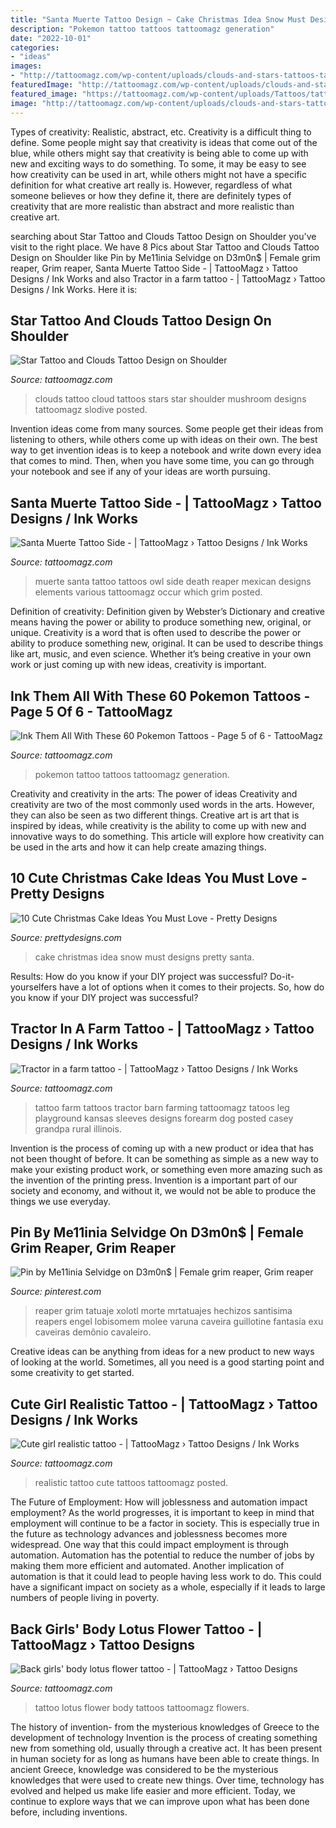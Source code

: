 ```yaml
---
title: "Santa Muerte Tattoo Design ~ Cake Christmas Idea Snow Must Designs Pretty Santa"
description: "Pokemon tattoo tattoos tattoomagz generation"
date: "2022-10-01"
categories:
- "ideas"
images:
- "http://tattoomagz.com/wp-content/uploads/clouds-and-stars-tattoos-tattoo-clouds-lilzeu-tattoo-de-18301.jpg"
featuredImage: "http://tattoomagz.com/wp-content/uploads/clouds-and-stars-tattoos-tattoo-clouds-lilzeu-tattoo-de-18301.jpg"
featured_image: "https://tattoomagz.com/wp-content/uploads/Tattoos/tattoo-tattoo-ideas-flower-tattoo/Back-girls-body-lotus-flower-tattoo-e1423574144849.jpg"
image: "http://tattoomagz.com/wp-content/uploads/clouds-and-stars-tattoos-tattoo-clouds-lilzeu-tattoo-de-18301.jpg"
---
```



Types of creativity: Realistic, abstract, etc.
Creativity is a difficult thing to define. Some people might say that creativity is ideas that come out of the blue, while others might say that creativity is being able to come up with new and exciting ways to do something. To some, it may be easy to see how creativity can be used in art, while others might not have a specific definition for what creative art really is. However, regardless of what someone believes or how they define it, there are definitely types of creativity that are more realistic than abstract and more realistic than creative art.

	

		
searching about Star Tattoo and Clouds Tattoo Design on Shoulder you've visit to the right place. We have 8 Pics about Star Tattoo and Clouds Tattoo Design on Shoulder like Pin by Me11inia Selvidge on D3m0n$ | Female grim reaper, Grim reaper, Santa Muerte Tattoo Side - | TattooMagz › Tattoo Designs / Ink Works and also Tractor in a farm tattoo - | TattooMagz › Tattoo Designs / Ink Works. Here it is:
		
    
## Star Tattoo And Clouds Tattoo Design On Shoulder

<img loading=lazy src="http://tattoomagz.com/wp-content/uploads/clouds-and-stars-tattoos-tattoo-clouds-lilzeu-tattoo-de-18301.jpg" onerror="this.onerror=null;this.src='https://tse2.mm.bing.net/th?id=OIP.phJqWdXMvA7iMuk1EpnfgwHaJ4&amp;pid=15.1';" alt="Star Tattoo and Clouds Tattoo Design on Shoulder">

_Source: tattoomagz.com_

>clouds tattoo cloud tattoos stars star shoulder mushroom designs tattoomagz slodive posted. 

	

Invention ideas come from many sources. Some people get their ideas from listening to others, while others come up with ideas on their own. The best way to get invention ideas is to keep a notebook and write down every idea that comes to mind. Then, when you have some time, you can go through your notebook and see if any of your ideas are worth pursuing.

    
## Santa Muerte Tattoo Side - | TattooMagz › Tattoo Designs / Ink Works

<img loading=lazy src="https://tattoomagz.com/wp-content/uploads/santa-muerte-tattoos-tattoo-art-santa-muerte-tattoos-various-elements-which-can-occur-37643.jpg" onerror="this.onerror=null;this.src='https://tse3.mm.bing.net/th?id=OIP.C13t3FAks1UMi9suVGVAzgAAAA&amp;pid=15.1';" alt="Santa Muerte Tattoo Side - | TattooMagz › Tattoo Designs / Ink Works">

_Source: tattoomagz.com_

>muerte santa tattoo tattoos owl side death reaper mexican designs elements various tattoomagz occur which grim posted. 

	

Definition of creativity: Definition given by Webster’s Dictionary and creative means having the power or ability to produce something new, original, or unique.
Creativity is a word that is often used to describe the power or ability to produce something new, original. It can be used to describe things like art, music, and even science. Whether it’s being creative in your own work or just coming up with new ideas, creativity is important.

    
## Ink Them All With These 60 Pokemon Tattoos - Page 5 Of 6 - TattooMagz

<img loading=lazy src="http://tattoomagz.com/wp-content/uploads/Umbreon-and-Unown-Pokemon-tattoo.jpg" onerror="this.onerror=null;this.src='https://tse2.mm.bing.net/th?id=OIP.41TlfpPvXp0KdM4JhuZSvQD5D5&amp;pid=15.1';" alt="Ink Them All With These 60 Pokemon Tattoos - Page 5 of 6 - TattooMagz">

_Source: tattoomagz.com_

>pokemon tattoo tattoos tattoomagz generation. 

	

Creativity and creativity in the arts: The power of ideas
Creativity and creativity are two of the most commonly used words in the arts. However, they can also be seen as two different things. Creative art is art that is inspired by ideas, while creativity is the ability to come up with new and innovative ways to do something. This article will explore how creativity can be used in the arts and how it can help create amazing things.

    
## 10 Cute Christmas Cake Ideas You Must Love - Pretty Designs

<img loading=lazy src="https://www.prettydesigns.com/wp-content/uploads/2014/12/Christmas-Cake-Idea-Snow.jpg" onerror="this.onerror=null;this.src='https://tse2.mm.bing.net/th?id=OIP.ZsgJ5QR32SSUsFvH2JuMpQHaJ3&amp;pid=15.1';" alt="10 Cute Christmas Cake Ideas You Must Love - Pretty Designs">

_Source: prettydesigns.com_

>cake christmas idea snow must designs pretty santa. 

	

Results: How do you know if your DIY project was successful?
Do-it-yourselfers have a lot of options when it comes to their projects. So, how do you know if your DIY project was successful?

    
## Tractor In A Farm Tattoo - | TattooMagz › Tattoo Designs / Ink Works

<img loading=lazy src="https://tattoomagz.com/wp-content/uploads/Tattoos/tattoo/Tractor-in-a-farm-tattoo-672x900.jpg" onerror="this.onerror=null;this.src='https://tse2.mm.bing.net/th?id=OIP.WhVfaHHgY18BwirfPco2DgHaJ6&amp;pid=15.1';" alt="Tractor in a farm tattoo - | TattooMagz › Tattoo Designs / Ink Works">

_Source: tattoomagz.com_

>tattoo farm tattoos tractor barn farming tattoomagz tatoos leg playground kansas sleeves designs forearm dog posted casey grandpa rural illinois. 

	

Invention is the process of coming up with a new product or idea that has not been thought of before. It can be something as simple as a new way to make your existing product work, or something even more amazing such as the invention of the printing press. Invention is a important part of our society and economy, and without it, we would not be able to produce the things we use everyday.

    
## Pin By Me11inia Selvidge On D3m0n$ | Female Grim Reaper, Grim Reaper

<img loading=lazy src="https://i.pinimg.com/736x/c6/4c/23/c64c23457f78443aa6cb6b559218e37a--reaper-costume-grim-reaper.jpg" onerror="this.onerror=null;this.src='https://tse2.mm.bing.net/th?id=OIP.x0AgLSZz4O_4RokVgrQP9QHaKc&amp;pid=15.1';" alt="Pin by Me11inia Selvidge on D3m0n$ | Female grim reaper, Grim reaper">

_Source: pinterest.com_

>reaper grim tatuaje xolotl morte mrtatuajes hechizos santisima reapers engel lobisomem molee varuna caveira guillotine fantasía exu caveiras demônio cavaleiro. 

	

Creative ideas can be anything from ideas for a new product to new ways of looking at the world. Sometimes, all you need is a good starting point and some creativity to get started.

    
## Cute Girl Realistic Tattoo - | TattooMagz › Tattoo Designs / Ink Works

<img loading=lazy src="https://tattoomagz.com/wp-content/uploads/2014/06/Cute-girl-realistic-tattoo.jpg" onerror="this.onerror=null;this.src='https://tse1.mm.bing.net/th?id=OIP.1WYaS2GaC0RQc2XbjTFsUgHaLJ&amp;pid=15.1';" alt="Cute girl realistic tattoo - | TattooMagz › Tattoo Designs / Ink Works">

_Source: tattoomagz.com_

>realistic tattoo cute tattoos tattoomagz posted. 

	

The Future of Employment: How will joblessness and automation impact employment?
As the world progresses, it is important to keep in mind that employment will continue to be a factor in society. This is especially true in the future as technology advances and joblessness becomes more widespread. One way that this could impact employment is through automation. Automation has the potential to reduce the number of jobs by making them more efficient and automated. Another implication of automation is that it could lead to people having less work to do. This could have a significant impact on society as a whole, especially if it leads to large numbers of people living in poverty.

    
## Back Girls&#039; Body Lotus Flower Tattoo - | TattooMagz › Tattoo Designs

<img loading=lazy src="https://tattoomagz.com/wp-content/uploads/Tattoos/tattoo-tattoo-ideas-flower-tattoo/Back-girls-body-lotus-flower-tattoo-e1423574144849.jpg" onerror="this.onerror=null;this.src='https://tse1.mm.bing.net/th?id=OIP.QmYSElOzhwbGjEw9CKkZpgHaHg&amp;pid=15.1';" alt="Back girls&#039; body lotus flower tattoo - | TattooMagz › Tattoo Designs">

_Source: tattoomagz.com_

>tattoo lotus flower body tattoos tattoomagz flowers. 

	

The history of invention- from the mysterious knowledges of Greece to the development of technology
Invention is the process of creating something new from something old, usually through a creative act. It has been present in human society for as long as humans have been able to create things. In ancient Greece, knowledge was considered to be the mysterious knowledges that were used to create new things. Over time, technology has evolved and helped us make life easier and more efficient. Today, we continue to explore ways that we can improve upon what has been done before, including inventions.


